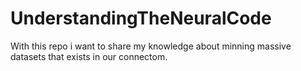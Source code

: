 # UnderstandingTheNeuralCode

With this repo i want to share my knowledge about minning massive datasets that exists in our connectom.
